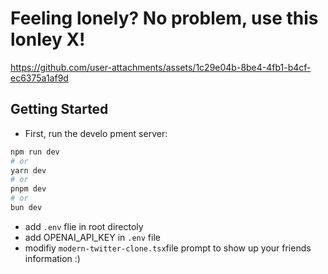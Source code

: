 # Feeling lonely? No problem, use this lonley X!

https://github.com/user-attachments/assets/1c29e04b-8be4-4fb1-b4cf-ec6375a1af9d


## Getting Started

- First, run the develo
pment server:

```bash
npm run dev
# or
yarn dev
# or
pnpm dev
# or
bun dev
```
- add `.env` flie in root directoly
- add OPENAI_API_KEY in `.env` file
- modifiy `modern-twitter-clone.tsx`file prompt to show up your friends information :)
